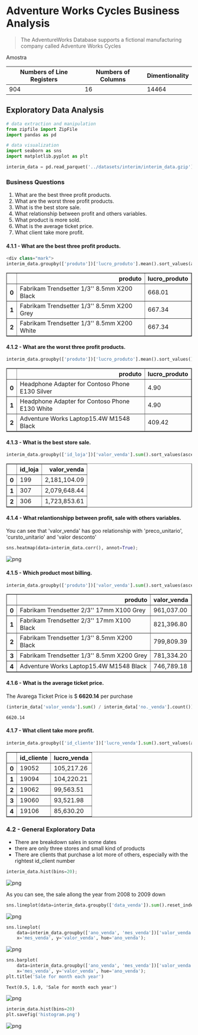# Adventure Works Cycles Business Analysis

> The AdventureWorks Database supports a fictional manufacturing company called Adventure Works Cycles

Amostra

|Numbers of Line Registers|Numbers of Columns|Dimentionality
|----|----|-----
|904 | 16 | 14464

## Exploratory Data Analysis


```python
# data extraction and manipulation
from zipfile import ZipFile
import pandas as pd

# data visualization
import seaborn as sns
import matplotlib.pyplot as plt
```


```python
interim_data = pd.read_parquet('../datasets/interim/interim_data.gzip')
```

### Business Questions

1. What are the best three profit products.
2. What are the worst three profit products.
3. What is the best store sale.
4. What relationship between profit and others variables.
5. What product is more sold.
6. What is the average ticket price.
7. What client take more profit.

#### 4.1.1 - What are the best three profit products.


```python
<div class="mark">
interim_data.groupby(['produto'])['lucro_produto'].mean().sort_values(ascending=False).reset_index().head(3)</div><i class="fa fa-lightbulb-o "></i>
```




<div>
<style scoped>
    .dataframe tbody tr th:only-of-type {
        vertical-align: middle;
    }

    .dataframe tbody tr th {
        vertical-align: top;
    }

    .dataframe thead th {
        text-align: right;
    }
</style>
<table border="1" class="dataframe">
  <thead>
    <tr style="text-align: right;">
      <th></th>
      <th>produto</th>
      <th>lucro_produto</th>
    </tr>
  </thead>
  <tbody>
    <tr>
      <th>0</th>
      <td>Fabrikam Trendsetter 1/3'' 8.5mm X200 Black</td>
      <td>668.01</td>
    </tr>
    <tr>
      <th>1</th>
      <td>Fabrikam Trendsetter 1/3'' 8.5mm X200 Grey</td>
      <td>667.34</td>
    </tr>
    <tr>
      <th>2</th>
      <td>Fabrikam Trendsetter 1/3'' 8.5mm X200 White</td>
      <td>667.34</td>
    </tr>
  </tbody>
</table>
</div>



#### 4.1.2 - What are the worst three profit products.


```python
interim_data.groupby(['produto'])['lucro_produto'].mean().sort_values().reset_index().head(3)
```




<div>
<style scoped>
    .dataframe tbody tr th:only-of-type {
        vertical-align: middle;
    }

    .dataframe tbody tr th {
        vertical-align: top;
    }

    .dataframe thead th {
        text-align: right;
    }
</style>
<table border="1" class="dataframe">
  <thead>
    <tr style="text-align: right;">
      <th></th>
      <th>produto</th>
      <th>lucro_produto</th>
    </tr>
  </thead>
  <tbody>
    <tr>
      <th>0</th>
      <td>Headphone Adapter for Contoso Phone E130 Silver</td>
      <td>4.90</td>
    </tr>
    <tr>
      <th>1</th>
      <td>Headphone Adapter for Contoso Phone E130 White</td>
      <td>4.90</td>
    </tr>
    <tr>
      <th>2</th>
      <td>Adventure Works Laptop15.4W M1548 Black</td>
      <td>409.42</td>
    </tr>
  </tbody>
</table>
</div>



#### 4.1.3 - What is the best store sale.


```python
interim_data.groupby(['id_loja'])['valor_venda'].sum().sort_values(ascending=False).reset_index().head(3)
```




<div>
<style scoped>
    .dataframe tbody tr th:only-of-type {
        vertical-align: middle;
    }

    .dataframe tbody tr th {
        vertical-align: top;
    }

    .dataframe thead th {
        text-align: right;
    }
</style>
<table border="1" class="dataframe">
  <thead>
    <tr style="text-align: right;">
      <th></th>
      <th>id_loja</th>
      <th>valor_venda</th>
    </tr>
  </thead>
  <tbody>
    <tr>
      <th>0</th>
      <td>199</td>
      <td>2,181,104.09</td>
    </tr>
    <tr>
      <th>1</th>
      <td>307</td>
      <td>2,079,648.44</td>
    </tr>
    <tr>
      <th>2</th>
      <td>306</td>
      <td>1,723,853.61</td>
    </tr>
  </tbody>
</table>
</div>



#### 4.1.4 - What relantionshipp between profit, sale with others variables.

You can see that 'valor_venda' has goo relationship with 'preco_unitario', 'cursto_unitario' and 'valor desconto'


```python
sns.heatmap(data=interim_data.corr(), annot=True);
```


    
![png](output_17_0.png)
    


#### 4.1.5 - Which product most billing.


```python
interim_data.groupby(['produto'])['valor_venda'].sum().sort_values(ascending=False).reset_index().head()
```




<div>
<style scoped>
    .dataframe tbody tr th:only-of-type {
        vertical-align: middle;
    }

    .dataframe tbody tr th {
        vertical-align: top;
    }

    .dataframe thead th {
        text-align: right;
    }
</style>
<table border="1" class="dataframe">
  <thead>
    <tr style="text-align: right;">
      <th></th>
      <th>produto</th>
      <th>valor_venda</th>
    </tr>
  </thead>
  <tbody>
    <tr>
      <th>0</th>
      <td>Fabrikam Trendsetter 2/3'' 17mm X100 Grey</td>
      <td>961,037.00</td>
    </tr>
    <tr>
      <th>1</th>
      <td>Fabrikam Trendsetter 2/3'' 17mm X100 Black</td>
      <td>821,396.80</td>
    </tr>
    <tr>
      <th>2</th>
      <td>Fabrikam Trendsetter 1/3'' 8.5mm X200 Black</td>
      <td>799,809.39</td>
    </tr>
    <tr>
      <th>3</th>
      <td>Fabrikam Trendsetter 1/3'' 8.5mm X200 Grey</td>
      <td>781,334.20</td>
    </tr>
    <tr>
      <th>4</th>
      <td>Adventure Works Laptop15.4W M1548 Black</td>
      <td>746,789.18</td>
    </tr>
  </tbody>
</table>
</div>



#### 4.1.6 - What is the average ticket price.

The Avarega Ticket Price is $ **6620.14** per purchase


```python
(interim_data['valor_venda'].sum() / interim_data['no._venda'].count()).round(2)
```




    6620.14



#### 4.1.7 - What client take more profit.


```python
interim_data.groupby(['id_cliente'])['lucro_venda'].sum().sort_values(ascending=False).reset_index().head()
```




<div>
<style scoped>
    .dataframe tbody tr th:only-of-type {
        vertical-align: middle;
    }

    .dataframe tbody tr th {
        vertical-align: top;
    }

    .dataframe thead th {
        text-align: right;
    }
</style>
<table border="1" class="dataframe">
  <thead>
    <tr style="text-align: right;">
      <th></th>
      <th>id_cliente</th>
      <th>lucro_venda</th>
    </tr>
  </thead>
  <tbody>
    <tr>
      <th>0</th>
      <td>19052</td>
      <td>105,217.26</td>
    </tr>
    <tr>
      <th>1</th>
      <td>19094</td>
      <td>104,220.21</td>
    </tr>
    <tr>
      <th>2</th>
      <td>19062</td>
      <td>99,563.51</td>
    </tr>
    <tr>
      <th>3</th>
      <td>19060</td>
      <td>93,521.98</td>
    </tr>
    <tr>
      <th>4</th>
      <td>19106</td>
      <td>85,630.20</td>
    </tr>
  </tbody>
</table>
</div>



### 4.2 - General Exploratory Data

- There are breakdown sales in some dates
- there are only three stores and small kind of products
- There are clients that purchase a lot more of others, especially with the rightest id_client number


```python
interim_data.hist(bins=20);
```


    
![png](output_27_0.png)
    


As you can see, the sale allong the year from 2008 to 2009 down


```python
sns.lineplot(data=interim_data.groupby(['data_venda']).sum().reset_index(), x='data_venda', y='valor_venda');
```


    
![png](output_29_0.png)
    



```python
sns.lineplot(
    data=interim_data.groupby(['ano_venda', 'mes_venda'])['valor_venda'].sum().reset_index(), 
    x='mes_venda', y='valor_venda', hue='ano_venda');
```


    
![png](output_30_0.png)
    



```python
sns.barplot(
    data=interim_data.groupby(['ano_venda', 'mes_venda'])['valor_venda'].sum().reset_index(), 
    x='mes_venda', y='valor_venda', hue='ano_venda');
plt.title('Sale for month each year')
```




    Text(0.5, 1.0, 'Sale for month each year')




    
![png](output_31_1.png)
    



```python
interim_data.hist(bins=20)
plt.savefig('histogram.png')
```


    
![png](output_32_0.png)
    

